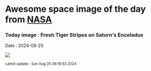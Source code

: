 
# Awesome space image of the day from [NASA](https://api.nasa.gov/)

### Today image : Fresh Tiger Stripes on Saturn's Enceladus
Date : 2024-08-25

![](https://apod.nasa.gov/apod/image/2408/EnceladusStripes_Cassini_960.jpg)

<small>Latest update : Sun Aug 25 06:19:53 2024</small>
        
